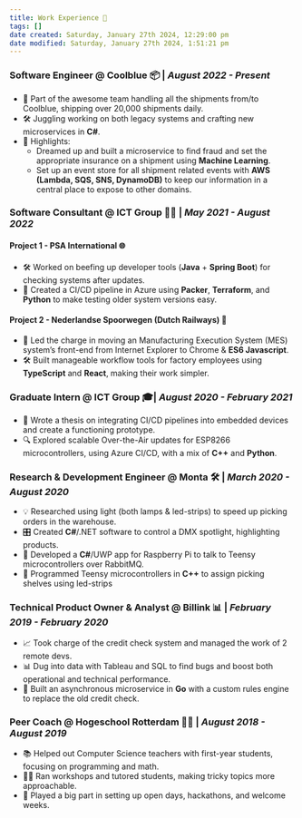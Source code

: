 ```yaml
---
title: Work Experience 🚀
tags: []
date created: Saturday, January 27th 2024, 12:29:00 pm
date modified: Saturday, January 27th 2024, 1:51:21 pm
---
```


### Software Engineer @ Coolblue 📦 | _August 2022 - Present_

- 🚚 Part of the awesome team handling all the shipments from/to Coolblue, shipping over 20,000 shipments daily.
- 🛠️ Juggling working on both legacy systems and crafting new microservices in **C#**.
- 🌟 Highlights:
	- Dreamed up and built a microservice to find fraud and set the appropriate insurance on a shipment using **Machine Learning**.
	- Set up an event store for all shipment related events with **AWS (Lambda, SQS, SNS, DynamoDB)** to keep our information in a central place to expose to other domains.

### Software Consultant @ ICT Group 🧑‍💻 | _May 2021 - August 2022_

#### Project 1 - PSA International 🌐

- 🛠️ Worked on beefing up developer tools (**Java** + **Spring Boot**) for checking systems after updates.
- 🔄 Created a CI/CD pipeline in Azure using **Packer**, **Terraform**, and **Python** to make testing older system versions easy.

#### Project 2 - Nederlandse Spoorwegen (Dutch Railways) 🚂

- 🧭 Led the charge in moving an Manufacturing Execution System (MES) system’s front-end from Internet Explorer to Chrome & **ES6 Javascript**.
- 🛠️ Built manageable workflow tools for factory employees using **TypeScript** and **React**, making their work simpler.

### Graduate Intern @ ICT Group 🎓| _August 2020 - February 2021_

- 📝 Wrote a thesis on integrating CI/CD pipelines into embedded devices and create a functioning prototype.
- 🔍 Explored scalable Over-the-Air updates for ESP8266 microcontrollers, using Azure CI/CD, with a mix of **C++** and **Python**.

### Research & Development Engineer @ Monta 🛠️ | _March 2020 - August 2020_

- 💡 Researched using light (both lamps & led-strips) to speed up picking orders in the warehouse.
- 🎛️ Created **C#**/.NET software to control a DMX spotlight, highlighting products.
- 🤖 Developed a **C#**/UWP app for Raspberry Pi to talk to Teensy microcontrollers over RabbitMQ.
- 🔦 Programmed Teensy microcontrollers in **C++** to assign picking shelves using led-strips

### Technical Product Owner & Analyst @ Billink 📊 | _February 2019 - February 2020_

- 📈 Took charge of the credit check system and managed the work of 2 remote devs.
- 📊 Dug into data with Tableau and SQL to find bugs and boost both operational and technical performance.
- 🚀 Built an asynchronous microservice in **Go** with a custom rules engine to replace the old credit check.

### Peer Coach @ Hogeschool Rotterdam 👨‍🏫 | _August 2018 - August 2019_

- 📚 Helped out Computer Science teachers with first-year students, focusing on programming and math.
- 🧑‍🏫 Ran workshops and tutored students, making tricky topics more approachable.
- 🎉 Played a big part in setting up open days, hackathons, and welcome weeks.
